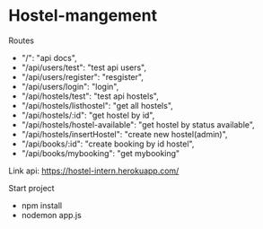 ﻿# Hostel-mangement

Routes 
- "/": "api docs",
- "/api/users/test": "test api users",
- "/api/users/register": "resgister",
- "/api/users/login": "login",
- "/api/hostels/test": "test api hostels",
- "/api/hostels/listhostel": "get all hostels",
- "/api/hostels/:id": "get hostel by id",
- "/api/hostels/hostel-available": "get hostel by status available",
- "/api/hostels/insertHostel": "create new hostel(admin)",
- "/api/books/:id": "create booking by id hostel",
- "/api/books/mybooking": "get mybooking"

Link api: https://hostel-intern.herokuapp.com/

Start project 
- npm install
- nodemon app.js
